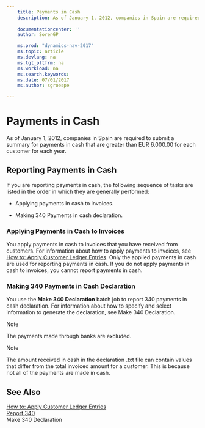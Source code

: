 ```yaml
---
    title: Payments in Cash 
    description: As of January 1, 2012, companies in Spain are required to submit a summary for payments in cash that are greater than EUR 6.000.00 for each customer for each year.
    
    documentationcenter: ''
    author: SorenGP

    ms.prod: "dynamics-nav-2017"
    ms.topic: article
    ms.devlang: na
    ms.tgt_pltfrm: na
    ms.workload: na
    ms.search.keywords:
    ms.date: 07/01/2017
    ms.author: sgroespe

---
```

# Payments in Cash
As of January 1, 2012, companies in Spain are required to submit a summary for payments in cash that are greater than EUR 6.000.00 for each customer for each year.  
  
## Reporting Payments in Cash  
 If you are reporting payments in cash, the following sequence of tasks are listed in the order in which they are generally performed:  
  
-   Applying payments in cash to invoices.  
  
-   Making 340 Payments in cash declaration.  
  
### Applying Payments in Cash to Invoices  
 You apply payments in cash to invoices that you have received from customers. For information about how to apply payments to invoices, see [How to: Apply Customer Ledger Entries](how-to-apply-customer-ledger-entries.md). Only the applied payments in cash are used for reporting payments in cash. If you do not apply payments in cash to invoices, you cannot report payments in cash.  
  
### Making 340 Payments in Cash Declaration  
 You use the **Make 340 Declaration** batch job to report 340 payments in cash declaration. For information about how to specify and select information to generate the declaration, see Make 340 Declaration.  
  
> [!NOTE]  
>  The payments made through banks are excluded.  
  
> [!NOTE]  
>  The amount received in cash in the declaration .txt file can contain values that differ from the total invoiced amount for a customer. This is because not all of the payments are made in cash.  
  
## See Also  
 [How to: Apply Customer Ledger Entries](how-to-apply-customer-ledger-entries.md)   
 [Report 340](report-340.md)   
 Make 340 Declaration